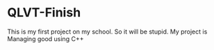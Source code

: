 # QLVT-Finish
This is my first project on my school. So it will be stupid.
My project is Managing good using C++
